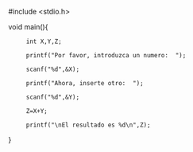#include <stdio.h>

void main(){

         int X,Y,Z;

         printf("Por favor, introduzca un numero:  ");

         scanf("%d",&X);

         printf("Ahora, inserte otro:  ");

         scanf("%d",&Y);

         Z=X+Y;

         printf("\nEl resultado es %d\n",Z);

}

 
